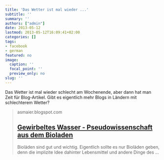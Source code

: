 ```yaml
---
title: 'Das Wetter ist mal wieder ...'
subtitle: ''
summary: ''
authors: ["admin"]
date: 2013-05-12
lastmod: 2013-05-12T16:09:41+02:00
categories: []
tags:
- facebook
- german
featured: no
image:
  caption: ''
  focal_point: ''
  preview_only: no
slug: ''
---
```

Das Wetter ist mal wieder schlecht am Wochenende, aber dann hat man Zeit für Blog-Artikel. Gibt es eigentlich mehr Blogs in Ländern mit schlechterem Wetter?
> asmaier.blogspot.com
> ## [Gewirbeltes Wasser - Pseudowissenschaft aus dem Bioladen](http://asmaier.blogspot.com/2013/05/gewirbeltes-wasser-pseudowissenschaft.html)
>
> Bioläden sind gut und wichtig. Eigentlich sollte es nur Bioläden geben, denn die implizite Idee dahinter Lebensmittel und andere Dinge des ...


